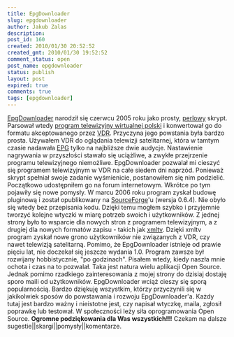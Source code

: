 ```yaml
---
title: EpgDownloader
slug: epgdownloader
author: Jakub Zalas
description: 
post_id: 160
created: 2010/01/30 20:52:52
created_gmt: 2010/01/30 19:52:52
comment_status: open
post_name: epgdownloader
status: publish
layout: post
expired: true
comments: true
tags: [epgdownloader]
---
```


[EpgDownloader](http://epgdownloader.sourceforge.net/) narodził się czerwcu 2005 roku jako prosty, [perlowy](http://pl.wikipedia.org/wiki/Perl) skrypt. Parsował wtedy [program telewizyjny wirtualnej polski](http://tv.wp.pl/) i konwertował go do formatu akceptowanego przez [VDR](http://www.cadsoft.de/vdr/). Przyczyna jego powstania była bardzo prosta. Używałem VDR do oglądania telewizji satelitarnej, która w tamtym czasie nadawała [EPG](http://en.wikipedia.org/wiki/Electronic_program_guide) tylko na najbliższe dwie audycje. Nastawienie nagrywania w przyszłości stawało się uciążliwe, a zwykłe przejrzenie programu telewizyjnego niemożliwe. EpgDownloader pozwalał mi cieszyć się programem telewizyjnym w VDR na całe siedem dni naprzód. Ponieważ skrypt spełniał swoje zadanie wyśmienicie, postanowiłem się nim podzielić. Początkowo udostępniłem go na forum internetowym. Wkrótce po tym pojawiły się nowe pomysły. W marcu 2006 roku program zyskał budowę pluginową i został opublikowany na [SourceForge](https://sourceforge.net/)'u (wersja 0.6.4). Nie obyło się wtedy bez przepisania kodu. Dzięki temu mogłem szybko i przyjemnie tworzyć kolejne wtyczki w miarę potrzeb swoich i użytkowników. Z jednej strony było to wsparcie dla nowych stron z programem telewizyjnym, a z drugiej dla nowych formatów zapisu - takich jak [xmltv](http://wiki.xmltv.org/index.php/Main_Page). Dzięki xmltv program zyskał nowe grono użytkowników nie związanych z VDR, czy nawet telewizją satelitarną. Pomimo, że EpgDownloader istnieje od prawie pięciu lat, nie doczekał się jeszcze wydania 1.0. Program zawsze był rozwijany hobbistycznie, "po godzinach". Pisałem wtedy, kiedy naszła mnie ochota i czas na to pozwalał. Taka jest natura wielu aplikacji Open Source. Jednak pomimo rzadkiego zainteresowania z mojej strony do dzisiaj dostaję sporo maili od użytkowników. EpgDownloader wciąż cieszy się sporą popularnością. Bardzo dziękuję wszystkim, którzy przyczynili się w jakikolwiek sposów do powstawania i rozwoju EpgDownloader'a. Każdy tutaj jest bardzo ważny i nieistotne jest, czy napisał wtyczkę, maila, zgłosił poprawkę lub testował. W społeczności leży siła oprogramowania Open Source. **Ogromne podziękowania dla Was wszystkich!!!** Czekam na dalsze sugestie||skargi||pomysły||komentarze.
